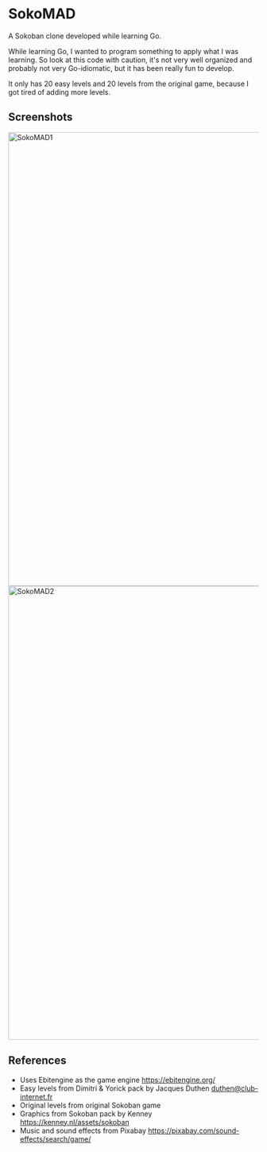 # SokoMAD

A Sokoban clone developed while learning Go.

While learning Go, I wanted to program something to apply what I was learning. So look at this code with caution, it's not very well organized and probably not very Go-idiomatic, but it has been really fun to develop.

It only has 20 easy levels and 20 levels from the original game, because I got tired of adding more levels.

## Screenshots

<img width="912" alt="SokoMAD1" src="https://github.com/user-attachments/assets/7cae5f85-d352-4bcf-a29f-04fa228a303b">

<img width="912" alt="SokoMAD2" src="https://github.com/user-attachments/assets/41a70c1b-21c3-4317-9898-7824757c7d3f">

## References

- Uses Ebitengine as the game engine https://ebitengine.org/
- Easy levels from Dimitri & Yorick pack by Jacques Duthen <duthen@club-internet.fr>
- Original levels from original Sokoban game
- Graphics from Sokoban pack by Kenney  https://kenney.nl/assets/sokoban
- Music and sound effects from Pixabay https://pixabay.com/sound-effects/search/game/

